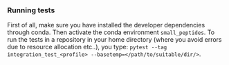 ### Running tests

First of all, make sure you have installed the developer dependencies through conda.
Then activate the conda environment `small_peptides`.
To run the tests in a repository in your home directory 
(where you avoid errors due to resource allocation etc..),
you type: 
	`pytest --tag integration_test_<profile> --basetemp=</path/to/suitable/dir/>`.
